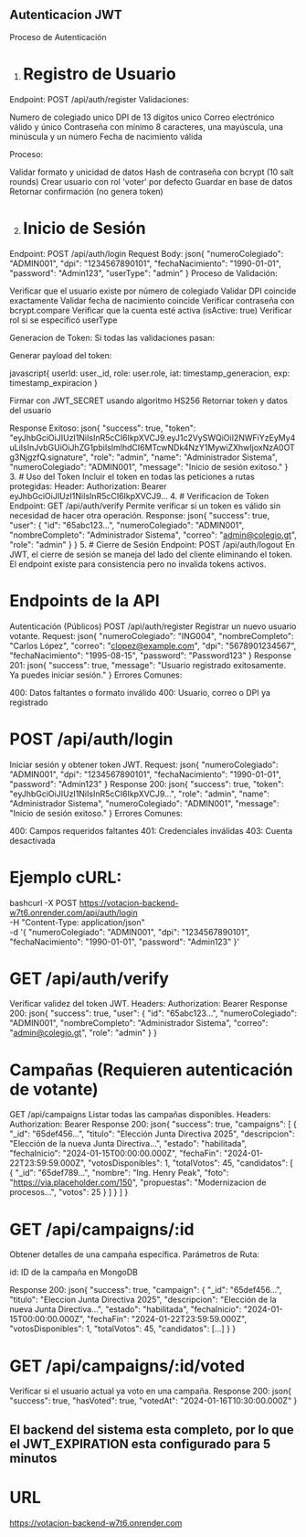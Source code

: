 ## Autenticacion JWT
Proceso de Autenticación
1. # Registro de Usuario
Endpoint: POST /api/auth/register
Validaciones:

Numero de colegiado unico
DPI de 13 dígitos unico
Correo electrónico válido y único
Contraseña con mínimo 8 caracteres, una mayúscula, una minúscula y un número
Fecha de nacimiento válida

Proceso:

Validar formato y unicidad de datos
Hash de contraseña con bcrypt (10 salt rounds)
Crear usuario con rol 'voter' por defecto
Guardar en base de datos
Retornar confirmación (no genera token)

2. # Inicio de Sesión
Endpoint: POST /api/auth/login
Request Body:
json{
  "numeroColegiado": "ADMIN001",
  "dpi": "1234567890101",
  "fechaNacimiento": "1990-01-01",
  "password": "Admin123",
  "userType": "admin"
}
Proceso de Validación:

Verificar que el usuario existe por número de colegiado
Validar DPI coincide exactamente
Validar fecha de nacimiento coincide
Verificar contraseña con bcrypt.compare
Verificar que la cuenta esté activa (isActive: true)
Verificar rol si se especificó userType

Generacion de Token:
Si todas las validaciones pasan:

Generar payload del token:

javascript{
  userId: user._id,
  role: user.role,
  iat: timestamp_generacion,
  exp: timestamp_expiracion
}

Firmar con JWT_SECRET usando algoritmo HS256
Retornar token y datos del usuario

Response Exitoso:
json{
  "success": true,
  "token": "eyJhbGciOiJIUzI1NiIsInR5cCI6IkpXVCJ9.eyJ1c2VySWQiOiI2NWFiYzEyMy4uLiIsInJvbGUiOiJhZG1pbiIsImlhdCI6MTcwNDk4NzY1MywiZXhwIjoxNzA0OTg3NjgzfQ.signature",
  "role": "admin",
  "name": "Administrador Sistema",
  "numeroColegiado": "ADMIN001",
  "message": "Inicio de sesión exitoso."
}
3. # Uso del Token
Incluir el token en todas las peticiones a rutas protegidas:
Header:
Authorization: Bearer eyJhbGciOiJIUzI1NiIsInR5cCI6IkpXVCJ9...
4. # Verificacion de Token
Endpoint: GET /api/auth/verify
Permite verificar si un token es válido sin necesidad de hacer otra operación.
Response:
json{
  "success": true,
  "user": {
    "id": "65abc123...",
    "numeroColegiado": "ADMIN001",
    "nombreCompleto": "Administrador Sistema",
    "correo": "admin@colegio.gt",
    "role": "admin"
  }
}
5. # Cierre de Sesión
Endpoint: POST /api/auth/logout
En JWT, el cierre de sesión se maneja del lado del cliente eliminando el token. El endpoint existe para consistencia pero no invalida tokens activos.

# Endpoints de la API
Autenticación (Públicos)
POST /api/auth/register
Registrar un nuevo usuario votante.
Request:
json{
  "numeroColegiado": "ING004",
  "nombreCompleto": "Carlos López",
  "correo": "clopez@example.com",
  "dpi": "5678901234567",
  "fechaNacimiento": "1995-08-15",
  "password": "Password123"
}
Response 201:
json{
  "success": true,
  "message": "Usuario registrado exitosamente. Ya puedes iniciar sesión."
}
Errores Comunes:

400: Datos faltantes o formato inválido
400: Usuario, correo o DPI ya registrado


# POST /api/auth/login
Iniciar sesión y obtener token JWT.
Request:
json{
  "numeroColegiado": "ADMIN001",
  "dpi": "1234567890101",
  "fechaNacimiento": "1990-01-01",
  "password": "Admin123"
}
Response 200:
json{
  "success": true,
  "token": "eyJhbGciOiJIUzI1NiIsInR5cCI6IkpXVCJ9...",
  "role": "admin",
  "name": "Administrador Sistema",
  "numeroColegiado": "ADMIN001",
  "message": "Inicio de sesión exitoso."
}
Errores Comunes:

400: Campos requeridos faltantes
401: Credenciales inválidas
403: Cuenta desactivada

# Ejemplo cURL:
bashcurl -X POST https://votacion-backend-w7t6.onrender.com/api/auth/login \
  -H "Content-Type: application/json" \
  -d '{
    "numeroColegiado": "ADMIN001",
    "dpi": "1234567890101",
    "fechaNacimiento": "1990-01-01",
    "password": "Admin123"
  }'

# GET /api/auth/verify
Verificar validez del token JWT.
Headers:
Authorization: Bearer <token>
Response 200:
json{
  "success": true,
  "user": {
    "id": "65abc123...",
    "numeroColegiado": "ADMIN001",
    "nombreCompleto": "Administrador Sistema",
    "correo": "admin@colegio.gt",
    "role": "admin"
  }
}

# Campañas (Requieren autenticación de votante)
GET /api/campaigns
Listar todas las campañas disponibles.
Headers:
Authorization: Bearer <token>
Response 200:
json{
  "success": true,
  "campaigns": [
    {
      "_id": "65def456...",
      "titulo": "Elección Junta Directiva 2025",
      "descripcion": "Elección de la nueva Junta Directiva...",
      "estado": "habilitada",
      "fechaInicio": "2024-01-15T00:00:00.000Z",
      "fechaFin": "2024-01-22T23:59:59.000Z",
      "votosDisponibles": 1,
      "totalVotos": 45,
      "candidatos": [
        {
          "_id": "65def789...",
          "nombre": "Ing. Henry Peak",
          "foto": "https://via.placeholder.com/150",
          "propuestas": "Modernizacion de procesos...",
          "votos": 25
        }
      ]
    }
  ]
}

# GET /api/campaigns/:id
Obtener detalles de una campaña específica.
Parámetros de Ruta:

id: ID de la campaña en MongoDB

Response 200:
json{
  "success": true,
  "campaign": {
    "_id": "65def456...",
    "titulo": "Eleccion Junta Directiva 2025",
    "descripcion": "Elección de la nueva Junta Directiva...",
    "estado": "habilitada",
    "fechaInicio": "2024-01-15T00:00:00.000Z",
    "fechaFin": "2024-01-22T23:59:59.000Z",
    "votosDisponibles": 1,
    "totalVotos": 45,
    "candidatos": [...]
  }
}

# GET /api/campaigns/:id/voted
Verificar si el usuario actual ya voto en una campaña.
Response 200:
json{
  "success": true,
  "hasVoted": true,
  "votedAt": "2024-01-16T10:30:00.000Z"
}

## El backend del sistema esta completo, por lo que el JWT_EXPIRATION esta configurado para 5 minutos
# URL
https://votacion-backend-w7t6.onrender.com